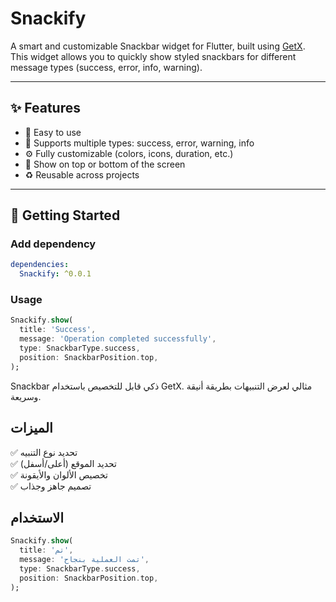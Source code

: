 # Snackify

A smart and customizable Snackbar widget for Flutter, built using [GetX](https://pub.dev/packages/get).  
This widget allows you to quickly show styled snackbars for different message types (success, error, info, warning).

---

## ✨ Features

- 🎯 Easy to use
- 🎨 Supports multiple types: success, error, warning, info
- ⚙️ Fully customizable (colors, icons, duration, etc.)
- 📍 Show on top or bottom of the screen
- ♻️ Reusable across projects

---

## 🚀 Getting Started

### Add dependency

```yaml
dependencies:
  Snackify: ^0.0.1


```

### Usage

```dart
Snackify.show(
  title: 'Success',
  message: 'Operation completed successfully',
  type: SnackbarType.success,
  position: SnackbarPosition.top,
);
```


Snackbar ذكي قابل للتخصيص باستخدام GetX. مثالي لعرض التنبيهات بطريقة أنيقة وسريعة.

## الميزات

✅ تحديد نوع التنبيه  
✅ تحديد الموقع (أعلى/أسفل)  
✅ تخصيص الألوان والأيقونة  
✅ تصميم جاهز وجذاب

## الاستخدام

```dart
Snackify.show(
  title: 'تم',
  message: 'تمت العملية بنجاح',
  type: SnackbarType.success,
  position: SnackbarPosition.top,
);
